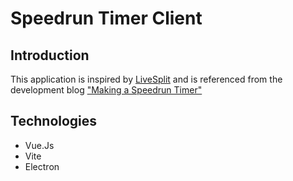 # Speedrun Timer Client

## Introduction
This application is inspired by [LiveSplit](https://github.com/LiveSplit) and is referenced from the development blog ["Making a Speedrun Timer"](https://dev.to/kevthedev/making-a-speedrun-timer-prologue-4di)

## Technologies
- Vue.Js
- Vite
- Electron